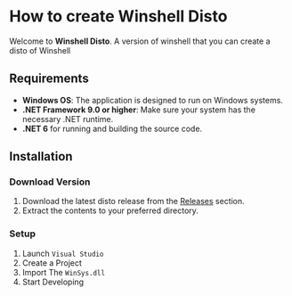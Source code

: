 # How to create Winshell Disto

Welcome to **Winshell Disto**. A version of winshell that you can create a disto of Winshell

## Requirements

- **Windows OS**: The application is designed to run on Windows systems.
- **.NET Framework 9.0 or higher**: Make sure your system has the necessary .NET runtime.
- **.NET 6** for running and building the source code.
## Installation

### Download Version

1. Download the latest disto release from the [Releases](https://github.com/bardia-amjadi/Winshell/releases) section.
2. Extract the contents to your preferred directory.

### Setup

1. Launch `Visual Studio` 
2. Create a Project
3. Import The `WinSys.dll`
4. Start Developing
